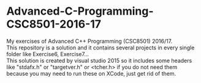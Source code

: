# Advanced-C-Programming-CSC8501-2016-17
My exercises of Advanced C++ Programming (CSC8501) 2016/17.<br />
This repository is a solution and it contains several projects in every single folder like Exercise6, Exercise7...<br />
This solution is created by visual studio 2015 so it includes some headers like "stdafx.h" or "targetver.h" or \<tcher.h\> if you do not need them because you may need to run these on XCode, just get rid of them.
